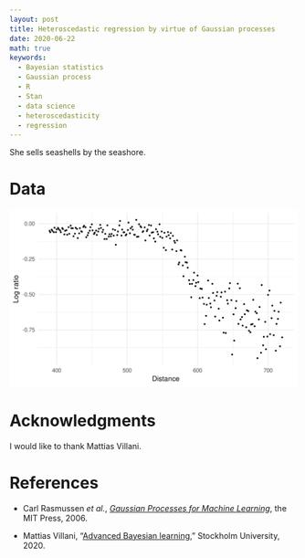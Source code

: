 ```yaml
---
layout: post
title: Heteroscedastic regression by virtue of Gaussian processes
date: 2020-06-22
math: true
keywords:
  - Bayesian statistics
  - Gaussian process
  - R
  - Stan
  - data science
  - heteroscedasticity
  - regression
---
```




She sells seashells by the seashore.

# Data



![](/assets/images/2020-06-22-gaussian-process/data-1.svg)

# Acknowledgments

I would like to thank Mattias Villani.

# References

* Carl Rasmussen _et al._, [_Gaussian Processes for Machine
  Learning_][GPML], the MIT Press, 2006.

* Mattias Villani, “[Advanced Bayesian learning][ABL],” Stockholm
  University, 2020.

[ABL]: https://github.com/mattiasvillani/AdvBayesLearnCourse
[GPML]: http://www.gaussianprocess.org/gpml
[LIDAR]: http://www2.stat.duke.edu/~wjang/teaching/S05-293/data/lidar.html
